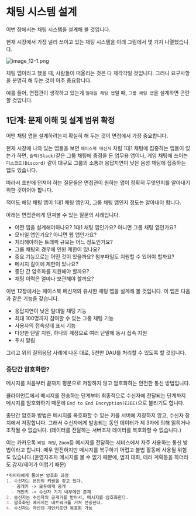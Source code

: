 # 채팅 시스템 설계
이번 장에서는 채팅 시스템을 설계해 볼 것입니다.

현재 시장에서 가장 널리 쓰이고 있는 채팅 시스템을 아래 그림에서 몇 가지 나열했습니다.

![image_12-1.png](image%2Fimage_12-1.png)

채팅 앱이라고 했을 때, 사람들이 떠올리는 것은 다 제각각일 것입니다. 그러니 요구사항을 분명히 해 두는 것이 아주 중요합니다.

예를 들어, 면접관이 생각하고 있는게 `일대일 채팅 앱`일 때, `그룹 채팅 앱`을 설계하면 곤란할 것입니다.

## 1단계: 문제 이해 및 설계 범위 확정
어떤 채팅 앱을 설계하려는지 확실히 해 두는 것이 면접에서 가장 중요합니다.

현재 시장에 나와 있는 앱들을 보면 `페이스북 메신저` 처럼 1대1 채팅에 집중하는 앱들이 있는가 하면, 
`슬랙(Slack)`같은 그룹 채팅에 중점을 둔 업무용 앱이나,
게임 채팅에 쓰이는 `디스코드(Discord)` 같이 대규모 그룹의 소통과 응답지연이 낮은 음성 채팅에 집중하는 앱도 있습니다.

따라서 초반에 던져야 하는 질문들은 면접관이 원하는 앱이 정확히 무엇인지를 알아내기 위한 것이어야 합니다.

적어도 해당 채팅 앱이 1대1 채팅 앱인지, 그룹 채팅 앱인지 정도는 알아내야 합니다.

아래는 면접관에게 던져볼 수 있는 질문의 사례입니다.

- 어떤 앱을 설계해야하나요? 1대1 채팅 앱인가요? 아니면 그룹 채팅 앱인가요?
- 모바일 앱인가요? 아니면 웹 앱인가요?
- 처리해야하는 트래픽 규모는 어느 정도인가요?
- 그룹 채팅의 경우에 인원 제한이 있나요?
- 중요 기능으로는 어떤 것이 있을까요? 첨부파일도 지원할 수 있어야 할까요?
- 메시지 길이에 제한이 있나요?
- 종단 간 암호화를 지원해야 할까요?
- 채팅 이력은 얼마나 보관해야 할까요?

이번 12장에서는 페이스북 메신저와 유사한 채팅 앱을 설계해 볼 것입니다.
이 앱은 다음과 같은 기능을 갖습니다.
- 응답지연이 낮은 일대일 채팅 기능
- 최대 100명까지 참여할 수 있는 그룹 채팅 기능
- 사용자의 접속상태 표시 기능
- 다양한 단말 지원, 하나의 계정으로 여러 단말에 동시 접속 지원
- 푸시 알림

그리고 위의 질의응답 사례에 나온 대로, 5천만 DAU를 처리할 수 있도록 할 것입니다.

### 종단간 암호화란?
메시지를 처음부터 끝까지 평문으로 저장하지 않고 암호화하는 안전한 통신 방법입니다.

클라이언트에서 메시지를 전송하는 단계부터 최종적으로 수신자에 전달되는 단계까지 메시지를 암호화하기 때문에 `End to End Encryption(E2EE)`으로 불리기도 합니다.

종단간 암호화 방법은 메시지를 복호화할 수 있는 키를 서버에 저장하지 않고, 수신자 장치에서 저장합니다. 그래서 수신자에게 발송되는 동안 데이터가 제 3자에 의해 읽히거나 조작될 수 없습니다.
(데이터를 전달하는 서버조차 데이터를 복호화할 수 없습니다.)

이는 카카오톡 `비밀 채팅`, `Zoom`등 메시지를 전달하는 서비스에서 자주 사용하는 통신 방법이라고 합니다.
매우 안전하지만 메시지를 복구하기 어렵고 불법 활동에 사용될 위험도 있습니다.(운영자조차 메시지를 볼 수 없기 때문에, 범죄 대화, 테러 계획등을 하더라도 감지/제어가 어렵기 때문)

```markdown
*쥐피티에게 물어본 암호화 과정
1. 수신자는 본인의 키쌍을 갖고 있다.
  - 공개키 -> 모두에게 공개
  - 개인키 -> 수신자 기기 내부에만 존재
2. 송신자는 수신자의 공개키를 받아서, 메시지를 암호화한다.
3. 암호화된 메시지는 네트워크를 거쳐 전송된다.
4. 수신자는 자신의 개인키로만 복호화 가능
```

